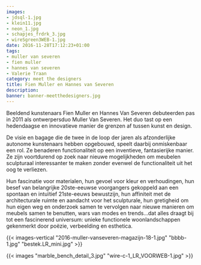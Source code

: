 ```yaml
---
images:
- jdsql-1.jpg
- klein11.jpg
- neon_1.jpg
- schapjes_frdrk_3.jpg
- wireSgreen3WEB-1.jpg
date: 2016-11-28T17:12:23+01:00
tags:
- muller van severen
- fien muller
- hannes van severen
- Valerie Traan
category: meet the designers
title: Fien Muller en Hannes van Severen
description:
banner: banner-meetthedesigners.jpg
---
```

Beeldend kunstenaars Fien Muller en Hannes Van Severen debuteerden pas in 2011 als ontwerpersduo Muller Van Severen.
Het duo tast op een hedendaagse en innovatieve manier de grenzen af tussen kunst en design.

<!--more-->

De visie en bagage die de twee in de loop der jaren als afzonderlijke autonome kunstenaars hebben opgebouwd, speelt daarbij onmiskenbaar een rol. Ze benaderen functionaliteit op een inventieve, fantasierijke manier. Ze zijn voortdurend op zoek naar nieuwe mogelijkheden om meubelen sculpturaal interessanter te maken zonder evenwel de functionaliteit uit het oog te verliezen.

Hun fascinatie voor materialen, hun gevoel voor kleur en verhoudingen, hun besef van belangrijke 20ste-eeuwse voorgangers gekoppeld aan een spontaan en intuïtief 21ste-eeuws bewustzijn, hun affiniteit met de architecturale ruimte en aandacht voor het sculpturale, hun gretigheid om hun eigen weg en onderzoek samen te vervolgen naar nieuwe manieren om meubels samen te benutten, wars van modes en trends…dat alles draagt bij tot een fascinerend universum: unieke functionele woonlandschappen gekenmerkt door poëzie, verbeelding en esthetica.

{{< images-vertical "2016-muller-vanseveren-magazijn-18-1.jpg" "bbbb-1.jpg" "bestek.LR_mini.jpg" >}}

{{< images "marble_bench_detail_3.jpg" "wire-c-1_LR_VOORWEB-1.jpg" >}}
